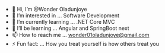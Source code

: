 - 👋 Hi, I’m @Wonder Oladunjoye
- 👀 I’m interested in ... Software Development
- 🌱 I’m currently learning ... .NET Core MVC
- 💞️ I’ll be learning ... Angular and SpringBoot next
- 📫 How to reach me ... wonder01oladunjoye@gmail.com
- ⚡ Fun fact: ... How you treat yourself is how others treat you

<!---
TenseiHei/TenseiHei is a ✨ special ✨ repository because its `README.md` (this file) appears on your GitHub profile.
You can click the Preview link to take a look at your changes.
--->
